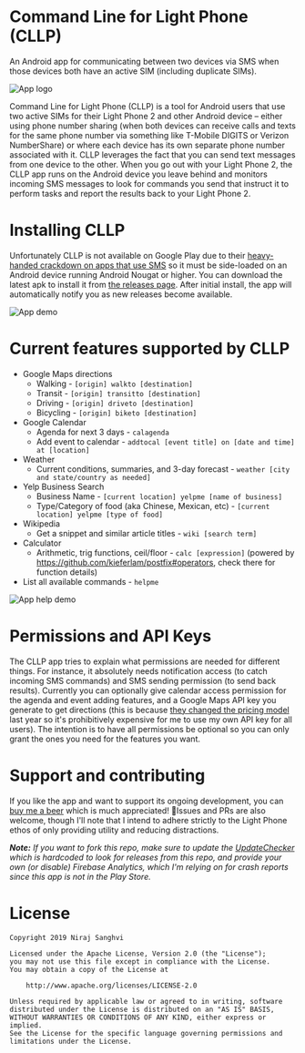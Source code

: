 # Command Line for Light Phone (CLLP)
An Android app for communicating between two devices via SMS when those devices both have an active SIM (including duplicate SIMs).

![App logo](https://niraj.blog/content/images/size/w2000/2019/12/CLLP_icon_512-half.png)

Command Line for Light Phone (CLLP) is a tool for Android users that use two active SIMs for their Light Phone 2 and other Android device – either using phone number sharing (when both devices can receive calls and texts for the same phone number via something like T-Mobile DIGITS or Verizon NumberShare) or where each device has its own separate phone number associated with it. CLLP leverages the fact that you can send text messages from one device to the other. When you go out with your Light Phone 2, the CLLP app runs on the Android device you leave behind and monitors incoming SMS messages to look for commands you send that instruct it to perform tasks and report the results back to your Light Phone 2.

# Installing CLLP
Unfortunately CLLP is not available on Google Play due to their [heavy-handed crackdown on apps that use SMS](https://www.xda-developers.com/google-restriction-sms-call-log-permissions/) so it must be side-loaded on an Android device running Android Nougat or higher. You can download the latest apk to install it from [the releases page](https://github.com/nirajsanghvi/CLLP/releases). After initial install, the app will automatically notify you as new releases become available.

![App demo](https://i.imgur.com/3XegkKH.gif)

# Current features supported by CLLP
* Google Maps directions
  * Walking - `[origin] walkto [destination]`
  * Transit - `[origin] transitto [destination]`
  * Driving - `[origin] driveto [destination]`
  * Bicycling - `[origin] biketo [destination]`
* Google Calendar
  * Agenda for next 3 days - `calagenda`
  * Add event to calendar - `addtocal [event title] on [date and time] at [location]`
* Weather
  * Current conditions, summaries, and 3-day forecast - `weather [city and state/country as needed]`
* Yelp Business Search
  * Business Name - `[current location] yelpme [name of business]`
  * Type/Category of food (aka Chinese, Mexican, etc) - `[current location] yelpme [type of food]`
* Wikipedia
  * Get a snippet and similar article titles - `wiki [search term]`
* Calculator
  * Arithmetic, trig functions, ceil/floor - `calc [expression]` (powered by https://github.com/kieferlam/postfix#operators, check there for function details)
* List all available commands - `helpme`

![App help demo](https://i.imgur.com/Cq86Bid.gif)

# Permissions and API Keys
The CLLP app tries to explain what permissions are needed for different things. For instance, it absolutely needs notification access (to catch incoming SMS commands) and SMS sending permission (to send back results). Currently you can optionally give calendar access permission for the agenda and event adding features, and a Google Maps API key you generate to get directions (this is because [they changed the pricing model](https://www.reddit.com/r/GoogleMaps/comments/8gl0zl/google_maps_api_pricing_change/) last year so it's prohibitively expensive for me to use my own API key for all users). The intention is to have all permissions be optional so you can only grant the ones you need for the features you want.

# Support and contributing
If you like the app and want to support its ongoing development, you can [buy me a beer](https://www.paypal.com/cgi-bin/webscr?cmd=_donations&business=CBGPF2LBBH3QW&currency_code=USD&source=url) which is much appreciated! 🍻Issues and PRs are also welcome, though I'll note that I intend to adhere strictly to the Light Phone ethos of only providing utility and reducing distractions.

*__Note:__ If you want to fork this repo, make sure to update the [UpdateChecker](https://github.com/nirajsanghvi/CLLP/blob/master/app/src/main/java/com/vanishingjar/cllp/UpdateChecker.kt) which is hardcoded to look for releases from this repo, and provide your own (or disable) Firebase Analytics, which I'm relying on for crash reports since this app is not in the Play Store.*

# License
    Copyright 2019 Niraj Sanghvi

    Licensed under the Apache License, Version 2.0 (the "License");
    you may not use this file except in compliance with the License.
    You may obtain a copy of the License at

        http://www.apache.org/licenses/LICENSE-2.0

    Unless required by applicable law or agreed to in writing, software
    distributed under the License is distributed on an "AS IS" BASIS,
    WITHOUT WARRANTIES OR CONDITIONS OF ANY KIND, either express or implied.
    See the License for the specific language governing permissions and
    limitations under the License.

